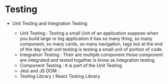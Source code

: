 # Testing 

- Unit Testing and Integration Testing 

    - Unit Testing        : Testing a small Unit of an application suppose when you build large or big 
                            application it has so many thing, so many component, so many cards, so many navigation, tags  but at the end of the day what unit testing is testing a 
                            small unit of portion of code. 
    - Integration Testing : Their are multiple component those component are integrated and tested  togather is
                            know as Integration testing.
    - Component Testing   : it is part of the Unit Testing
    - Jest and JS DOM     :
    - Testing Library / React Testing Library
